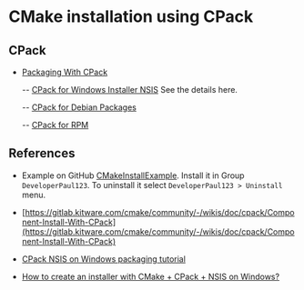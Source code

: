 # CMake installation using CPack

## CPack

- [Packaging With CPack](https://cmake.org/cmake/help/book/mastering-cmake/chapter/Packaging%20With%20CPack.html)

    -- [CPack for Windows Installer NSIS](https://cmake.org/cmake/help/book/mastering-cmake/chapter/Packaging%20With%20CPack.html#cpack-for-windows-installer-nsis) See the details here.

    -- [CPack for Debian Packages](https://cmake.org/cmake/help/book/mastering-cmake/chapter/Packaging%20With%20CPack.html#cpack-for-debian-packages)

    -- [CPack for RPM](https://cmake.org/cmake/help/book/mastering-cmake/chapter/Packaging%20With%20CPack.html#cpack-for-rpm)

## References

- Example on GitHub [CMakeInstallExample](https://github.com/DeveloperPaul123/CMakeInstallExample). Install it in Group `DeveloperPaul123`. To uninstall it select `DeveloperPaul123 > Uninstall` menu.

- [https://gitlab.kitware.com/cmake/community/-/wikis/doc/cpack/Component-Install-With-CPack](https://gitlab.kitware.com/cmake/community/-/wikis/doc/cpack/Component-Install-With-CPack)

- [CPack NSIS on Windows packaging tutorial](https://davidvelho.medium.com/packaging-with-cpack-nsis-on-windows-4a0e58026b07)

- [How to create an installer with CMake + CPack + NSIS on Windows?](https://localcoder.org/how-to-create-an-installer-with-cmake-cpack-nsis-on-windows)
